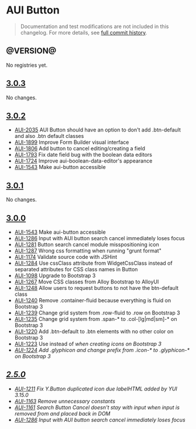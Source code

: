 # AUI Button

> Documentation and test modifications are not included in this changelog. For more details, see [full commit history](https://github.com/liferay/alloy-ui/commits/master/src/aui-button).

## @VERSION@

No registries yet.

## [3.0.3](https://github.com/liferay/alloy-ui/releases/tag/3.0.3)

No changes.

## [3.0.2](https://github.com/liferay/alloy-ui/releases/tag/3.0.2)

* [AUI-2035](https://issues.liferay.com/browse/AUI-2035) AUI Button should have an option to don't add .btn-default and also .btn default classes
* [AUI-1899](https://issues.liferay.com/browse/AUI-1899) Improve Form Builder visual interface
* [AUI-1806](https://issues.liferay.com/browse/AUI-1806) Add button to cancel editing/creating a field
* [AUI-1793](https://issues.liferay.com/browse/AUI-1793) Fix date field bug with the boolean data editors
* [AUI-1724](https://issues.liferay.com/browse/AUI-1724) Improve aui-boolean-data-editor's appearance
* [AUI-1543](https://issues.liferay.com/browse/AUI-1543) Make aui-button accessible

## [3.0.1](https://github.com/liferay/alloy-ui/releases/tag/3.0.1)

No changes.

## [3.0.0](https://github.com/liferay/alloy-ui/releases/tag/3.0.0)

* [AUI-1543](https://issues.liferay.com/browse/AUI-1543) Make aui-button accessible
* [AUI-1286](https://issues.liferay.com/browse/AUI-1286) Input with AUI button search cancel immediately loses focus
* [AUI-1281](https://issues.liferay.com/browse/AUI-1281) Button search cancel module misspositioning icon
* [AUI-1287](https://issues.liferay.com/browse/AUI-1287) Wrong css formatting when running "grunt format"
* [AUI-1174](https://issues.liferay.com/browse/AUI-1174) Validate source code with JSHint
* [AUI-1284](https://issues.liferay.com/browse/AUI-1284) Use cssClass attribute from WidgetCssClass instead of separated attributes for CSS class names in Button
* [AUI-1098](https://issues.liferay.com/browse/AUI-1098) Upgrade to Bootstrap 3
* [AUI-1267](https://issues.liferay.com/browse/AUI-1267) Move CSS classes from Alloy Bootstrap to AlloyUI
* [AUI-1248](https://issues.liferay.com/browse/AUI-1248) Allow users to request buttons to not have the btn-default class
* [AUI-1240](https://issues.liferay.com/browse/AUI-1240) Remove .container-fluid because everything is fluid on Bootstrap 3
* [AUI-1239](https://issues.liferay.com/browse/AUI-1239) Change grid system from .row-fluid to .row on Bootstrap 3
* [AUI-1235](https://issues.liferay.com/browse/AUI-1235) Change grid system from .span-* to .col-[lg|md|sm]-* on Bootstrap 3
* [AUI-1220](https://issues.liferay.com/browse/AUI-1220) Add .btn-default to .btn elements with no other color on Bootstrap 3
* [AUI-1223](https://issues.liferay.com/browse/AUI-1223) Use <span> instead of <i> when creating icons on Bootstrap 3
* [AUI-1224](https://issues.liferay.com/browse/AUI-1224) Add .glyphicon and change prefix from .icon-* to .glyphicon-* on Bootstrap 3

## [2.5.0](https://github.com/liferay/alloy-ui/releases/tag/2.5.0)

* [AUI-1211](https://issues.liferay.com/browse/AUI-1211) Fix Y.Button duplicated icon due labelHTML added by YUI 3.15.0
* [AUI-1163](https://issues.liferay.com/browse/AUI-1163) Remove unnecessary constants
* [AUI-1161](https://issues.liferay.com/browse/AUI-1161) Search Button Cancel doesn't stay with input when input is removed from and placed back in DOM
* [AUI-1286](https://issues.liferay.com/browse/AUI-1286) Input with AUI button search cancel immediately loses focus

